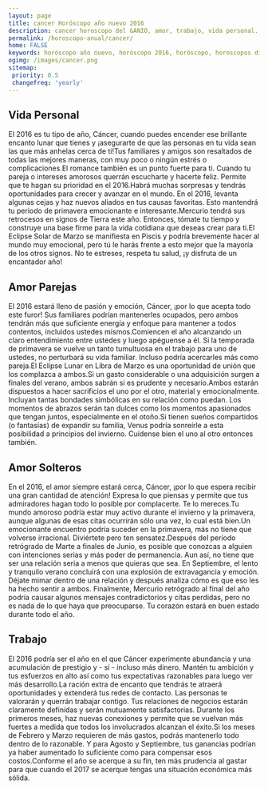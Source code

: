 ```yaml
---
layout: page
title: cancer Horóscopo año nuevo 2016 
description: cancer horoscopo del &ANIO, amor, trabajo, vida personal. Todas las predicciones para cancer gratis. Disfruta este año nuevo.
permalink: /horoscopo-anual/cancer/
home: FALSE
keywords: horóscopo año nuevo, horóscopo 2016, horóscopo, horoscopos diarios gratis del dia de hoy, horóscopo diario gratis,horóscopo ano nuevo 2016, horóscopo esperanza gracia, horoscopo cancer 2016, horoscop, horóscopos gratis, horoscopo cancer, horoscopo cancer 2016 gratis, Tarot, Astrologia, Zodíaco, cancer, horoscopo gratis,tarot en femenino,videncia gratuita,horoscopos gratuitos,horóscopos, astrologia,videncia gratis
ogimg: /images/cancer.png
sitemap:
 priority: 0.5
 changefreq: 'yearly'
---
```




## Vida Personal

El 2016 es tu tipo de año, Cáncer, cuando puedes encender ese brillante encanto lunar que tienes y  ¡asegurarte de que las personas en tu vida sean las que más anhelas cerca de ti!Tus familiares y amigos son resaltados de todas las mejores maneras, con muy poco o ningún estrés o complicaciones.El romance también es un punto fuerte para ti. Cuando tu pareja o intereses amorosos querrán escucharte y hacerte feliz. Permite que te hagan su prioridad en el 2016.Habrá muchas sorpresas y tendrás oportunidades para crecer y avanzar en el mundo. En el 2016, levanta algunas cejas y haz nuevos aliados en tus causas favoritas. Esto mantendrá tu periodo de primavera emocionante e interesante.Mercurio tendrá sus retrocesos en signos de Tierra este año. Entonces, tómate tu tiempo y construye una base firme para la vida cotidiana que deseas crear para ti.El Eclipse Solar de Marzo se manifiesta en Piscis y podría brevemente hacer al mundo muy emocional, pero tú le harás frente a esto mejor que la mayoría de los otros signos. No te estreses, respeta tu salud, ¡y disfruta de un encantador año!

## Amor Parejas

El 2016 estará lleno de pasión y emoción, Cáncer, ¡por lo que acepta todo este furor! Sus familiares podrían mantenerles ocupados, pero ambos tendrán más que suficiente energía y enfoque para mantener a todos contentos, incluidos ustedes mismos.Comiencen el año alcanzando un claro entendimiento entre ustedes y luego apéguense a él. Si la temporada de primavera se vuelve un tanto tumultuosa en el trabajo para uno de ustedes, no perturbará su vida familiar. Incluso podría acercarles más como pareja.El Eclipse Lunar en Libra de Marzo es una oportunidad de unión que los complazca a ambos.Si un gasto considerable o una adquisición surgen a finales del verano, ambos  sabrán si es prudente y necesario.Ambos estarán dispuestos a hacer sacrificios el uno por el otro, material y emocionalmente. Incluyan tantas bondades simbólicas en su relación como puedan. Los momentos de abrazos serán tan dulces como los momentos apasionados que tengan juntos, especialmente en el otoño.Si tienen sueños compartidos (o fantasías) de expandir su familia, Venus podría sonreírle a esta posibilidad a principios del invierno. Cuídense bien el uno al otro entonces también.

## Amor Solteros

En el 2016, el amor siempre estará cerca, Cáncer, ¡por lo que espera recibir una gran cantidad de atención! Expresa lo que piensas y permite que tus admiradores hagan todo lo posible por complacerte. Te lo mereces.Tu mundo amoroso podría estar muy activo durante el invierno y la primavera, aunque algunas de esas citas ocurrirán sólo una vez, lo cual está bien.Un emocionante encuentro podría suceder en la primavera, más no tiene que volverse irracional. Diviértete pero ten sensatez.Después del período retrógrado de Marte a finales de Junio, es posible que conozcas a alguien con intenciones serias y más poder de permanencia. Aun así, no tiene que ser una relación seria a menos que quieras que sea.    En Septiembre, el lento y tranquilo verano concluirá con una explosión de extravagancia y emoción. Déjate mimar dentro de una relación y después analiza cómo es que eso les ha hecho sentir a ambos. Finalmente, Mercurio retrógrado al final del año podría causar algunos mensajes contradictorios y citas perdidas, pero no es nada de lo que haya que preocuparse. Tu corazón estará en buen estado durante todo el año.

## Trabajo

El 2016 podría ser el año en el que Cáncer experimente abundancia y una acumulación de prestigio y - sí - incluso más dinero. Mantén tu ambición y tus esfuerzos en alto así como tus expectativas razonables para luego ver más desarrollo.La ración extra de encanto que tendrás te atraerá oportunidades y extenderá tus redes de contacto. Las personas te valorarán y querrán trabajar contigo. Tus relaciones de negocios estarán claramente definidas y serán mutuamente satisfactorias. Durante los primeros meses, haz nuevas conexiones y permite que se vuelvan más fuertes a medida que todos los involucrados alcanzan el éxito.Si los meses de Febrero y Marzo requieren de más gastos, podrás mantenerlo todo dentro de lo razonable. Y para Agosto y Septiembre, tus ganancias podrían ya haber aumentado lo suficiente como para compensar esos costos.Conforme el año se acerque a su fin, ten más prudencia al gastar para que cuando el 2017 se acerque tengas una situación económica más sólida.  